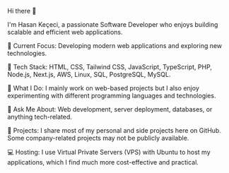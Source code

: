 Hi there 👋

I'm Hasan Keçeci, a passionate Software Developer who enjoys building scalable and efficient web applications.

🔭 Current Focus: Developing modern web applications and exploring new technologies.

🌱 Tech Stack: HTML, CSS, Tailwind CSS, JavaScript, TypeScript, PHP, Node.js, Next.js, AWS, Linux, SQL, PostgreSQL, MySQL.

👯 What I Do: I mainly work on web-based projects but I also enjoy experimenting with different programming languages and technologies.

💬 Ask Me About: Web development, server deployment, databases, or anything tech-related.

📂 Projects: I share most of my personal and side projects here on GitHub. Some company-related projects may not be publicly available.

💻 Hosting: I use Virtual Private Servers (VPS) with Ubuntu to host my applications, which I find much more cost-effective and practical.
